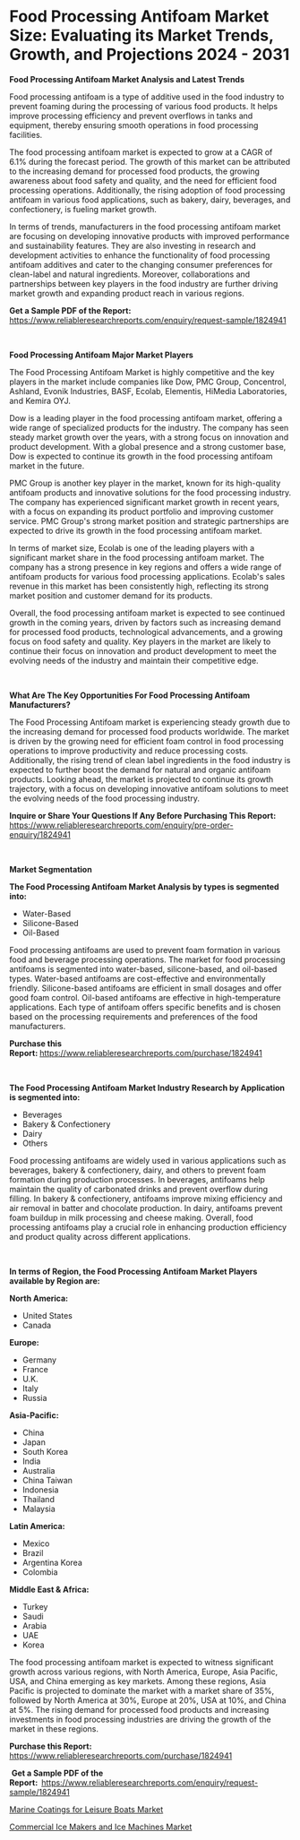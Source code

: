 <p><h1>Food Processing Antifoam Market Size: Evaluating its Market Trends, Growth, and Projections 2024 - 2031</h1></p><p><strong>Food Processing Antifoam Market Analysis and Latest Trends</strong></p>
<p><p>Food processing antifoam is a type of additive used in the food industry to prevent foaming during the processing of various food products. It helps improve processing efficiency and prevent overflows in tanks and equipment, thereby ensuring smooth operations in food processing facilities.</p><p>The food processing antifoam market is expected to grow at a CAGR of 6.1% during the forecast period. The growth of this market can be attributed to the increasing demand for processed food products, the growing awareness about food safety and quality, and the need for efficient food processing operations. Additionally, the rising adoption of food processing antifoam in various food applications, such as bakery, dairy, beverages, and confectionery, is fueling market growth.</p><p>In terms of trends, manufacturers in the food processing antifoam market are focusing on developing innovative products with improved performance and sustainability features. They are also investing in research and development activities to enhance the functionality of food processing antifoam additives and cater to the changing consumer preferences for clean-label and natural ingredients. Moreover, collaborations and partnerships between key players in the food industry are further driving market growth and expanding product reach in various regions.</p></p>
<p><strong>Get a Sample PDF of the Report:&nbsp;</strong> <a href="https://www.reliableresearchreports.com/enquiry/request-sample/1824941">https://www.reliableresearchreports.com/enquiry/request-sample/1824941</a></p>
<p>&nbsp;</p>
<p><strong>Food Processing Antifoam Major Market Players</strong></p>
<p><p>The Food Processing Antifoam Market is highly competitive and the key players in the market include companies like Dow, PMC Group, Concentrol, Ashland, Evonik Industries, BASF, Ecolab, Elementis, HiMedia Laboratories, and Kemira OYJ.</p><p>Dow is a leading player in the food processing antifoam market, offering a wide range of specialized products for the industry. The company has seen steady market growth over the years, with a strong focus on innovation and product development. With a global presence and a strong customer base, Dow is expected to continue its growth in the food processing antifoam market in the future.</p><p>PMC Group is another key player in the market, known for its high-quality antifoam products and innovative solutions for the food processing industry. The company has experienced significant market growth in recent years, with a focus on expanding its product portfolio and improving customer service. PMC Group's strong market position and strategic partnerships are expected to drive its growth in the food processing antifoam market.</p><p>In terms of market size, Ecolab is one of the leading players with a significant market share in the food processing antifoam market. The company has a strong presence in key regions and offers a wide range of antifoam products for various food processing applications. Ecolab's sales revenue in this market has been consistently high, reflecting its strong market position and customer demand for its products.</p><p>Overall, the food processing antifoam market is expected to see continued growth in the coming years, driven by factors such as increasing demand for processed food products, technological advancements, and a growing focus on food safety and quality. Key players in the market are likely to continue their focus on innovation and product development to meet the evolving needs of the industry and maintain their competitive edge.</p></p>
<p>&nbsp;</p>
<p><strong>What Are The Key Opportunities For Food Processing Antifoam Manufacturers?</strong></p>
<p><p>The Food Processing Antifoam market is experiencing steady growth due to the increasing demand for processed food products worldwide. The market is driven by the growing need for efficient foam control in food processing operations to improve productivity and reduce processing costs. Additionally, the rising trend of clean label ingredients in the food industry is expected to further boost the demand for natural and organic antifoam products. Looking ahead, the market is projected to continue its growth trajectory, with a focus on developing innovative antifoam solutions to meet the evolving needs of the food processing industry.</p></p>
<p><strong>Inquire or Share Your Questions If Any Before Purchasing This Report:</strong> <a href="https://www.reliableresearchreports.com/enquiry/pre-order-enquiry/1824941">https://www.reliableresearchreports.com/enquiry/pre-order-enquiry/1824941</a></p>
<p>&nbsp;</p>
<p><strong>Market Segmentation</strong></p>
<p><strong>The Food Processing Antifoam Market Analysis by types is segmented into:</strong></p>
<p><ul><li>Water-Based</li><li>Silicone-Based</li><li>Oil-Based</li></ul></p>
<p><p>Food processing antifoams are used to prevent foam formation in various food and beverage processing operations. The market for food processing antifoams is segmented into water-based, silicone-based, and oil-based types. Water-based antifoams are cost-effective and environmentally friendly. Silicone-based antifoams are efficient in small dosages and offer good foam control. Oil-based antifoams are effective in high-temperature applications. Each type of antifoam offers specific benefits and is chosen based on the processing requirements and preferences of the food manufacturers.</p></p>
<p><strong>Purchase this Report:&nbsp;</strong><a href="https://www.reliableresearchreports.com/purchase/1824941">https://www.reliableresearchreports.com/purchase/1824941</a></p>
<p>&nbsp;</p>
<p><strong>The Food Processing Antifoam Market Industry Research by Application is segmented into:</strong></p>
<p><ul><li>Beverages</li><li>Bakery & Confectionery</li><li>Dairy</li><li>Others</li></ul></p>
<p><p>Food processing antifoams are widely used in various applications such as beverages, bakery & confectionery, dairy, and others to prevent foam formation during production processes. In beverages, antifoams help maintain the quality of carbonated drinks and prevent overflow during filling. In bakery & confectionery, antifoams improve mixing efficiency and air removal in batter and chocolate production. In dairy, antifoams prevent foam buildup in milk processing and cheese making. Overall, food processing antifoams play a crucial role in enhancing production efficiency and product quality across different applications.</p></p>
<p>&nbsp;</p>
<p><strong>In terms of Region, the Food Processing Antifoam Market Players available by Region are:</strong></p>
<p>
    <p> <strong> North America: </strong>
        <ul>
            <li>United States</li>
            <li>Canada</li>
        </ul>
        </p> 
    <p> <strong> Europe: </strong>
        <ul>
            <li>Germany</li>
            <li>France</li>
            <li>U.K.</li>
            <li>Italy</li>
            <li>Russia</li>
        </ul>
        </p> 
    <p> <strong> Asia-Pacific: </strong>
        <ul>
            <li>China</li>
            <li>Japan</li>
            <li>South Korea</li>
            <li>India</li>
            <li>Australia</li>
            <li>China Taiwan</li>
            <li>Indonesia</li>
            <li>Thailand</li>
            <li>Malaysia</li>
        </ul>
        </p> 
    <p> <strong> Latin America: </strong>
        <ul>
            <li>Mexico</li>
            <li>Brazil</li>
            <li>Argentina Korea</li>
            <li>Colombia</li>
        </ul>
        </p> 
    <p> <strong> Middle East & Africa: </strong>
        <ul>
            <li>Turkey</li>
            <li>Saudi</li>
            <li>Arabia</li>
            <li>UAE</li>
            <li>Korea</li>
        </ul>
    </p>
    </p>
<p><p>The food processing antifoam market is expected to witness significant growth across various regions, with North America, Europe, Asia Pacific, USA, and China emerging as key markets. Among these regions, Asia Pacific is projected to dominate the market with a market share of 35%, followed by North America at 30%, Europe at 20%, USA at 10%, and China at 5%. The rising demand for processed food products and increasing investments in food processing industries are driving the growth of the market in these regions.</p></p>
<p><strong>Purchase this Report: </strong><a href="https://www.reliableresearchreports.com/purchase/1824941">https://www.reliableresearchreports.com/purchase/1824941</a></p>
<p>&nbsp;<strong>Get a Sample PDF of the Report:&nbsp;&nbsp;</strong><a href="https://www.reliableresearchreports.com/enquiry/request-sample/1824941">https://www.reliableresearchreports.com/enquiry/request-sample/1824941</a></p>
<p><strong></strong></p>
<p><p><a href="https://metal-farmhouse-e95.notion.site/Global-Marine-Coatings-for-Leisure-Boats-Market-by-Types-Applications-and-Major-Players-with-Regi-b7fad975abfd460db07f856c3490bcb1">Marine Coatings for Leisure Boats Market</a></p><p><a href="https://gratis-rainforest-2ca.notion.site/Commercial-Ice-Makers-and-Ice-Machines-Market-Centers-on-Aspects-such-as-Market-Growth-Market-Share-db9e30267dc74605ac71d5cd118285c4">Commercial Ice Makers and Ice Machines Market</a></p></p>